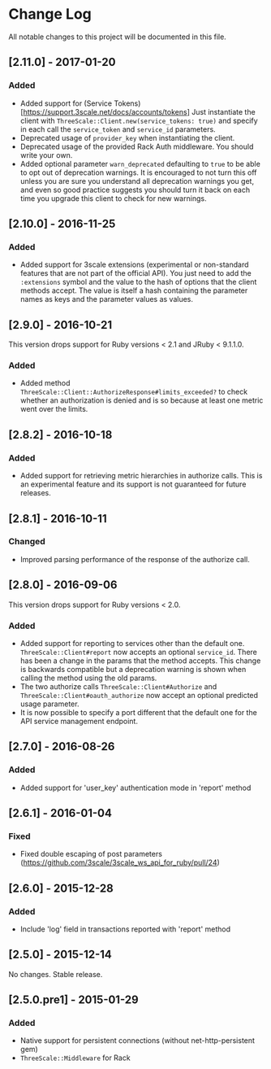 # Change Log
All notable changes to this project will be documented in this file.

## [2.11.0] - 2017-01-20
### Added
- Added support for (Service Tokens)[https://support.3scale.net/docs/accounts/tokens]
  Just instantiate the client with `ThreeScale::Client.new(service_tokens: true)`
  and specify in each call the `service_token` and `service_id` parameters.
- Deprecated usage of `provider_key` when instantiating the client.
- Deprecated usage of the provided Rack Auth middleware. You should write your own.
- Added optional parameter `warn_deprecated` defaulting to `true` to be able to
  opt out of deprecation warnings. It is encouraged to not turn this off unless
  you are sure you understand all deprecation warnings you get, and even so good
  practice suggests you should turn it back on each time you upgrade this client
  to check for new warnings.

## [2.10.0] - 2016-11-25
### Added
- Added support for 3scale extensions (experimental or non-standard
  features that are not part of the official API). You just need to
  add the `:extensions` symbol and the value to the hash of options that
  the client methods accept. The value is itself a hash containing the
  parameter names as keys and the parameter values as values.

## [2.9.0] - 2016-10-21
This version drops support for Ruby versions < 2.1 and JRuby < 9.1.1.0.

### Added
- Added method `ThreeScale::Client::AuthorizeResponse#limits_exceeded?`
  to check whether an authorization is denied and is so because at least
  one metric went over the limits.

## [2.8.2] - 2016-10-18
### Added
- Added support for retrieving metric hierarchies in authorize calls.
  This is an experimental feature and its support is not guaranteed for
  future releases.

## [2.8.1] - 2016-10-11
### Changed
- Improved parsing performance of the response of the authorize call.

## [2.8.0] - 2016-09-06
This version drops support for Ruby versions < 2.0.

### Added
- Added support for reporting to services other than the default one.
  `ThreeScale::Client#report` now accepts an optional `service_id`.
  There has been a change in the params that the method accepts. This
  change is backwards compatible but a deprecation warning is shown
  when calling the method using the old params.
- The two authorize calls `ThreeScale::Client#Authorize` and
  `ThreeScale::Client#oauth_authorize` now accept an optional predicted
  usage parameter.
- It is now possible to specify a port different that the default
  one for the API service management endpoint.

## [2.7.0] - 2016-08-26
### Added
- Added support for 'user_key' authentication mode in 'report' method

## [2.6.1] - 2016-01-04
### Fixed
- Fixed double escaping of post parameters (https://github.com/3scale/3scale_ws_api_for_ruby/pull/24)

## [2.6.0] - 2015-12-28

### Added
- Include 'log' field in transactions reported with 'report' method

## [2.5.0] - 2015-12-14
No changes. Stable release.

## [2.5.0.pre1] - 2015-01-29
### Added
- Native support for persistent connections (without net-http-persistent gem)
- `ThreeScale::Middleware` for Rack

